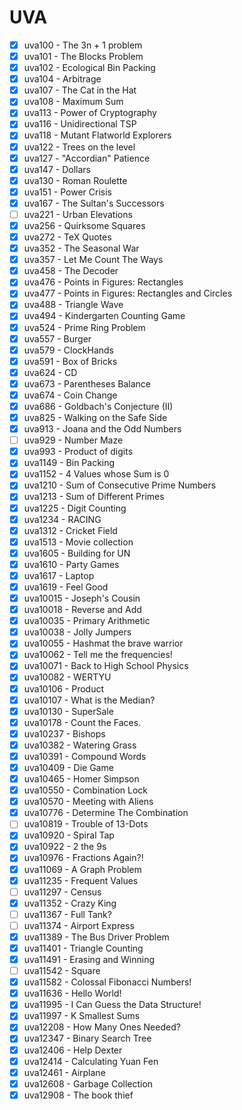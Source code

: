 # UVA
* [x] uva100 - The 3n + 1 problem
* [x] uva101 - The Blocks Problem
* [x] uva102 - Ecological Bin Packing
* [x] uva104 - Arbitrage
* [x] uva107 - The Cat in the Hat
* [x] uva108 - Maximum Sum
* [x] uva113 - Power of Cryptography
* [x] uva116 - Unidirectional TSP
* [x] uva118 - Mutant Flatworld Explorers
* [x] uva122 - Trees on the level
* [x] uva127 - "Accordian" Patience
* [x] uva147 - Dollars 
* [x] uva130 - Roman Roulette
* [x] uva151 - Power Crisis
* [x] uva167 - The Sultan's Successors
* [ ] uva221 - Urban Elevations
* [x] uva256 - Quirksome Squares
* [x] uva272 - TeX Quotes
* [x] uva352 - The Seasonal War
* [x] uva357 - Let Me Count The Ways
* [x] uva458 - The Decoder
* [x] uva476 - Points in Figures: Rectangles
* [x] uva477 - Points in Figures: Rectangles and Circles
* [x] uva488 - Triangle Wave
* [x] uva494 - Kindergarten Counting Game
* [x] uva524 - Prime Ring Problem
* [x] uva557 - Burger
* [x] uva579 - ClockHands
* [x] uva591 - Box of Bricks
* [x] uva624 - CD
* [x] uva673 - Parentheses Balance
* [x] uva674 - Coin Change
* [x] uva686 - Goldbach's Conjecture (II)
* [x] uva825 - Walking on the Safe Side
* [x] uva913 - Joana and the Odd Numbers
* [ ] uva929 - Number Maze
* [x] uva993 - Product of digits
* [x] uva1149 - Bin Packing
* [x] uva1152 - 4 Values whose Sum is 0
* [x] uva1210 - Sum of Consecutive Prime Numbers
* [x] uva1213 - Sum of Different Primes
* [x] uva1225 - Digit Counting
* [x] uva1234 - RACING
* [x] uva1312 - Cricket Field
* [x] uva1513 - Movie collection
* [x] uva1605 - Building for UN
* [x] uva1610 - Party Games
* [x] uva1617 - Laptop
* [x] uva1619 - Feel Good
* [x] uva10015 - Joseph's Cousin
* [x] uva10018 - Reverse and Add
* [x] uva10035 - Primary Arithmetic
* [x] uva10038 - Jolly Jumpers
* [x] uva10055 - Hashmat the brave warrior
* [x] uva10062 - Tell me the frequencies!
* [x] uva10071 - Back to High School Physics
* [x] uva10082 - WERTYU
* [x] uva10106 - Product
* [x] uva10107 - What is the Median?
* [x] uva10130 - SuperSale
* [x] uva10178 - Count the Faces.
* [x] uva10237 - Bishops
* [x] uva10382 - Watering Grass
* [x] uva10391 - Compound Words
* [x] uva10409 - Die Game
* [x] uva10465 - Homer Simpson
* [x] uva10550 - Combination Lock
* [x] uva10570 - Meeting with Aliens
* [x] uva10776 - Determine The Combination
* [ ] uva10819 - Trouble of 13-Dots
* [x] uva10920 - Spiral Tap
* [x] uva10922 - 2 the 9s
* [x] uva10976 - Fractions Again?!
* [x] uva11069 - A Graph Problem
* [x] uva11235 - Frequent Values
* [ ] uva11297 - Census
* [x] uva11352 - Crazy King
* [ ] uva11367 - Full Tank?
* [ ] uva11374 - Airport Express
* [x] uva11389 - The Bus Driver Problem
* [x] uva11401 - Triangle Counting
* [x] uva11491 - Erasing and Winning
* [ ] uva11542 - Square
* [x] uva11582 - Colossal Fibonacci Numbers!
* [x] uva11636 - Hello World!
* [x] uva11995 - I Can Guess the Data Structure!
* [x] uva11997 - K Smallest Sums
* [x] uva12208 - How Many Ones Needed?
* [x] uva12347 - Binary Search Tree
* [x] uva12406 - Help Dexter
* [x] uva12414 - Calculating Yuan Fen
* [x] uva12461 - Airplane
* [x] uva12608 - Garbage Collection
* [x] uva12908 - The book thief
